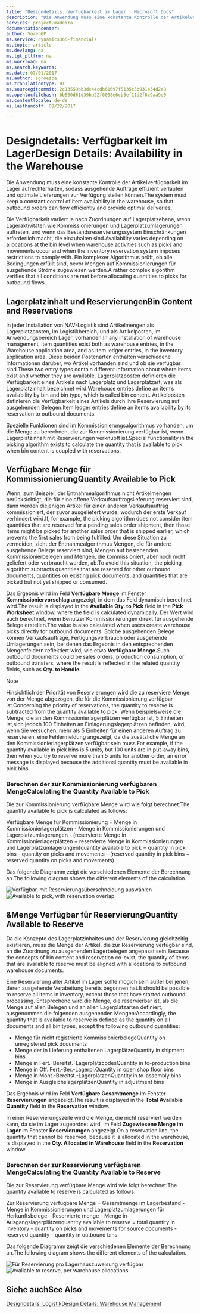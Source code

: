```yaml
---
title: "Designdetails: Verfügbarkeit im Lager | Microsoft Docs"
description: "Die Anwendung muss eine konstante Kontrolle der Artikelverfügbarkeit im Lager aufrechterhalten, sodass ausgehende Aufträge effizient verlaufen und optimale Lieferungen zur Verfügung stellen können."
services: project-madeira
documentationcenter: 
author: SorenGP
ms.service: dynamics365-financials
ms.topic: article
ms.devlang: na
ms.tgt_pltfrm: na
ms.workload: na
ms.search.keywords: 
ms.date: 07/01/2017
ms.author: sgroespe
ms.translationtype: HT
ms.sourcegitcommit: 2c13559bb3dc44cdb61697f5135c5b931e34d2a8
ms.openlocfilehash: 0b560d61d39ba22f0008e6cb5ef11d2f6c9aa9e0
ms.contentlocale: de-de
ms.lasthandoff: 09/22/2017

---
```

# <a name="design-details-availability-in-the-warehouse"></a><span data-ttu-id="9cd77-103">Designdetails: Verfügbarkeit im Lager</span><span class="sxs-lookup"><span data-stu-id="9cd77-103">Design Details: Availability in the Warehouse</span></span>
<span data-ttu-id="9cd77-104">Die Anwendung muss eine konstante Kontrolle der Artikelverfügbarkeit im Lager aufrechterhalten, sodass ausgehende Aufträge effizient verlaufen und optimale Lieferungen zur Verfügung stellen können.</span><span class="sxs-lookup"><span data-stu-id="9cd77-104">The system must keep a constant control of item availability in the warehouse, so that outbound orders can flow efficiently and provide optimal deliveries.</span></span>  

 <span data-ttu-id="9cd77-105">Die Verfügbarkeit variiert je nach Zuordnungen auf Lagerplatzebene, wenn Lageraktivitäten wie Kommissionierungen und Lagerplatzumlagerungen auftreten, und wenn das Bestandsreservierungssystem Einschränkungen erforderlich macht, die einzuhalten sind.</span><span class="sxs-lookup"><span data-stu-id="9cd77-105">Availability varies depending on allocations at the bin level when warehouse activities such as picks and movements occur and when the inventory reservation system imposes restrictions to comply with.</span></span> <span data-ttu-id="9cd77-106">Ein komplexer Algorithmus prüft, ob alle Bedingungen erfüllt sind, bevor Mengen auf Kommissionierungen für ausgehende Ströme zugewiesen werden.</span><span class="sxs-lookup"><span data-stu-id="9cd77-106">A rather complex algorithm verifies that all conditions are met before allocating quantities to picks for outbound flows.</span></span>  

## <a name="bin-content-and-reservations"></a><span data-ttu-id="9cd77-107">Lagerplatzinhalt und Reservierungen</span><span class="sxs-lookup"><span data-stu-id="9cd77-107">Bin Content and Reservations</span></span>  
 <span data-ttu-id="9cd77-108">In jeder Installation von NAV-Logistik sind Artikelmengen als Lagerplatzposten, im Logistikbereich, und als Artikelposten, im Anwendungsbereich Lager, vorhanden.</span><span class="sxs-lookup"><span data-stu-id="9cd77-108">In any installation of warehouse management, item quantities exist both as warehouse entries, in the Warehouse application area, and as item ledger entries, in the Inventory application area.</span></span> <span data-ttu-id="9cd77-109">Diese beiden Postenarten enthalten verschiedene Informationen darüber, wo Artikel vorhanden sind und ob sie verfügbar sind.</span><span class="sxs-lookup"><span data-stu-id="9cd77-109">These two entry types contain different information about where items exist and whether they are available.</span></span> <span data-ttu-id="9cd77-110">Lagerplatzposten definieren die Verfügbarkeit eines Artikels nach Lagerplatz und Lagerplatzart, was als Lagerplatzinhalt bezeichnet wird.</span><span class="sxs-lookup"><span data-stu-id="9cd77-110">Warehouse entries define an item’s availability by bin and bin type, which is called bin content.</span></span> <span data-ttu-id="9cd77-111">Artikelposten definieren die Verfügbarkeit eines Artikels durch ihre Reservierung auf ausgehenden Belegen.</span><span class="sxs-lookup"><span data-stu-id="9cd77-111">Item ledger entries define an item’s availability by its reservation to outbound documents.</span></span>  

 <span data-ttu-id="9cd77-112">Spezielle Funktionen sind im Kommissionierungsalgorithmus vorhanden, um die Menge zu berechnen, die zur Kommissionierung verfügbar ist, wenn Lagerplatzinhalt mit Reservierungen verknüpft ist.</span><span class="sxs-lookup"><span data-stu-id="9cd77-112">Special functionality in the picking algorithm exists to calculate the quantity that is available to pick when bin content is coupled with reservations.</span></span>  

## <a name="quantity-available-to-pick"></a><span data-ttu-id="9cd77-113">Verfügbare Menge für Kommissionierung</span><span class="sxs-lookup"><span data-stu-id="9cd77-113">Quantity Available to Pick</span></span>  
 <span data-ttu-id="9cd77-114">Wenn, zum Beispiel, der Entnahmealgorithmus nicht Artikelmengen berücksichtigt, die für eine offene Verkaufsauftragslieferung reserviert sind, dann werden diejenigen Artikel für einen anderen Verkaufsauftrag kommissioniert, der zuvor ausgeliefert wurde, wodurch der erste Verkauf verhindert wird.</span><span class="sxs-lookup"><span data-stu-id="9cd77-114">If, for example, the picking algorithm does not consider item quantities that are reserved for a pending sales order shipment, then those items might be picked for another sales order that is shipped earlier, which prevents the first sales from being fulfilled.</span></span> <span data-ttu-id="9cd77-115">Um diese Situation zu vermeiden, zieht der Entnahmealgorithmus Mengen, die für andere ausgehende Belege reserviert sind, Mengen auf bestehenden Kommissionierbelegen und Mengen, die kommissioniert, aber noch nicht geliefert oder verbraucht wurden, ab.</span><span class="sxs-lookup"><span data-stu-id="9cd77-115">To avoid this situation, the picking algorithm subtracts quantities that are reserved for other outbound documents, quantities on existing pick documents, and quantities that are picked but not yet shipped or consumed.</span></span>  

 <span data-ttu-id="9cd77-116">Das Ergebnis wird im Feld **Verfügbare Menge** im Fenster **Kommissioniervorschlag** angezeigt, in dem das Feld dynamisch berechnet wird.</span><span class="sxs-lookup"><span data-stu-id="9cd77-116">The result is displayed in the **Available Qty. to Pick** field in the **Pick Worksheet** window, where the field is calculated dynamically.</span></span> <span data-ttu-id="9cd77-117">Der Wert wird auch berechnet, wenn Benutzer Kommissionierungen direkt für ausgehende Belege erstellen.</span><span class="sxs-lookup"><span data-stu-id="9cd77-117">The value is also calculated when users create warehouse picks directly for outbound documents.</span></span> <span data-ttu-id="9cd77-118">Solche ausgehenden Belege können Verkaufsaufträge, Fertigungsverbrauch oder ausgehende Umlagerungen sein, bei denen das Ergebnis in den entsprechenden Mengenfeldern reflektiert wird, wie etwa **Verfügbare Menge.**</span><span class="sxs-lookup"><span data-stu-id="9cd77-118">Such outbound documents could be sales orders, production consumption, or outbound transfers, where the result is reflected in the related quantity fields, such as **Qty. to Handle**.</span></span>  

> [!NOTE]  
>  <span data-ttu-id="9cd77-119">Hinsichtlich der Priorität von Reservierungen wird die zu reserviere Menge von der Menge abgezogen, die für die Kommissionierung verfügbar ist.</span><span class="sxs-lookup"><span data-stu-id="9cd77-119">Concerning the priority of reservations, the quantity to reserve is subtracted from the quantity available to pick.</span></span> <span data-ttu-id="9cd77-120">Wenn beispielsweise die Menge, die an den Kommissionierlagerplätzen verfügbar ist, 5 Einheiten ist,sich jedoch 100 Einheiten an Einlagerungslagerplätzen befinden, wird, wenn Sie versuchen, mehr als 5 Einheiten für einen anderen Auftrag zu reservieren, eine Fehlermeldung angezeigt, da die zusätzliche Menge an den Kommissionierlagerplätzen verfügbar sein muss.</span><span class="sxs-lookup"><span data-stu-id="9cd77-120">For example, if the quantity available in pick bins is 5 units, but 100 units are in put-away bins, then when you try to reserve more than 5 units for another order, an error message is displayed because the additional quantity must be available in pick bins.</span></span>  

### <a name="calculating-the-quantity-available-to-pick"></a><span data-ttu-id="9cd77-121">Berechnen der zur Kommissionierung verfügbaren Menge</span><span class="sxs-lookup"><span data-stu-id="9cd77-121">Calculating the Quantity Available to Pick</span></span>  
 <span data-ttu-id="9cd77-122">Die zur Kommissionierung verfügbare Menge wird wie folgt berechnet:</span><span class="sxs-lookup"><span data-stu-id="9cd77-122">The quantity available to pick is calculated as follows:</span></span>  

 <span data-ttu-id="9cd77-123">Verfügbare Menge für Kommissionierung = Menge in Kommissionierlagerplätzen - Menge in Kommissionierungen und Lagerplatzumlagerungen - (reservierte Menge in Kommissionierlagerplätzen + reservierte Menge in Kommissionierungen und Lagerplatzumlagerungen)</span><span class="sxs-lookup"><span data-stu-id="9cd77-123">quantity available to pick = quantity in pick bins - quantity on picks and movements – (reserved quantity in pick bins + reserved quantity on picks and movements)</span></span>  

 <span data-ttu-id="9cd77-124">Das folgende Diagramm zeigt die verschiedenen Elemente der Berechnung an.</span><span class="sxs-lookup"><span data-stu-id="9cd77-124">The following diagram shows the different elements of the calculation.</span></span>  

 <span data-ttu-id="9cd77-125">![Verfügbar, mit Reservierungsüberschneidung auswählen](media/design_details_warehouse_management_availability_2.png "design_details_warehouse_management_availability_2")</span><span class="sxs-lookup"><span data-stu-id="9cd77-125">![Available to pick, with reservation overlap](media/design_details_warehouse_management_availability_2.png "design_details_warehouse_management_availability_2")</span></span>  

## <a name="quantity-available-to-reserve"></a><span data-ttu-id="9cd77-126">&Menge Verfügbar für Reservierung</span><span class="sxs-lookup"><span data-stu-id="9cd77-126">Quantity Available to Reserve</span></span>  
 <span data-ttu-id="9cd77-127">Da die Konzepte des Lagerplatzinhaltes und der Reservierung gleichzeitig existieren, muss die Menge der Artikel, die zur Reservierung verfügbar sind, an die Zuordnung zu ausgehenden Lagerbelegen angepasst sein.</span><span class="sxs-lookup"><span data-stu-id="9cd77-127">Because the concepts of bin content and reservation co-exist, the quantity of items that are available to reserve must be aligned with allocations to outbound warehouse documents.</span></span>  

 <span data-ttu-id="9cd77-128">Eine Reservierung aller Artikel im Lager sollte mögich sein außer bei jenen, deren ausgehende Verabeitung bereits begonnen hat.</span><span class="sxs-lookup"><span data-stu-id="9cd77-128">It should be possible to reserve all items in inventory, except those that have started outbound processing.</span></span> <span data-ttu-id="9cd77-129">Entsprechend wird die Menge, die reservierbar ist, als die Menge auf allen Belegen und an allen Lagerplatzarten definiert, ausgenommen die folgenden ausgehenden Mengen:</span><span class="sxs-lookup"><span data-stu-id="9cd77-129">Accordingly, the quantity that is available to reserve is defined as the quantity on all documents and all bin types, except the following outbound quantities:</span></span>  

-   <span data-ttu-id="9cd77-130">Menge für nicht registrierte Kommissionierbelege</span><span class="sxs-lookup"><span data-stu-id="9cd77-130">Quantity on unregistered pick documents</span></span>  
-   <span data-ttu-id="9cd77-131">Menge der in Lieferung enthaltenen Lagerplätze</span><span class="sxs-lookup"><span data-stu-id="9cd77-131">Quantity in shipment bins</span></span>  
-   <span data-ttu-id="9cd77-132">Menge in Fert.-Bereitst.-Lagerplatzcodes</span><span class="sxs-lookup"><span data-stu-id="9cd77-132">Quantity in to-production bins</span></span>  
-   <span data-ttu-id="9cd77-133">Menge in Off. Fert.-Ber.-Lagerpl.</span><span class="sxs-lookup"><span data-stu-id="9cd77-133">Quantity in open shop floor bins</span></span>  
-   <span data-ttu-id="9cd77-134">Menge in Mont.-Bereitst.-Lagerplätzen</span><span class="sxs-lookup"><span data-stu-id="9cd77-134">Quantity in to-assembly bins</span></span>  
-   <span data-ttu-id="9cd77-135">Menge in Ausgleichslagerplätzen</span><span class="sxs-lookup"><span data-stu-id="9cd77-135">Quantity in adjustment bins</span></span>  

 <span data-ttu-id="9cd77-136">Das Ergebnis wird im Feld **Verfügbare Gesamtmenge** im Fenster **Reservierungen** angezeigt.</span><span class="sxs-lookup"><span data-stu-id="9cd77-136">The result is displayed in the **Total Available Quantity** field in the **Reservation** window.</span></span>  

 <span data-ttu-id="9cd77-137">In einer Reservierungszeile wird die Menge, die nicht reserviert werden kann, da sie im Lager zugeordnet wird, im Feld **Zugewiesene Menge im Lager** im Fenster **Reservierungen** angezeigt.</span><span class="sxs-lookup"><span data-stu-id="9cd77-137">On a reservation line, the quantity that cannot be reserved, because it is allocated in the warehouse, is displayed in the **Qty. Allocated in Warehouse** field in the **Reservation** window.</span></span>  

### <a name="calculating-the-quantity-available-to-reserve"></a><span data-ttu-id="9cd77-138">Berechnen der zur Reservierung verfügbaren Menge</span><span class="sxs-lookup"><span data-stu-id="9cd77-138">Calculating the Quantity Available to Reserve</span></span>  
 <span data-ttu-id="9cd77-139">Die zur Reservierung verfügbare Menge wird wie folgt berechnet:</span><span class="sxs-lookup"><span data-stu-id="9cd77-139">The quantity available to reserve is calculated as follows:</span></span>  

 <span data-ttu-id="9cd77-140">Zur Reservierung verfügbare Menge = Gesamtmenge im Lagerbestand - Menge in Kommissionierungen und Lagerplatzumlagerungen für Herkunftsbelege - Reservierte menge - Menge in Ausgangslagerplätzen</span><span class="sxs-lookup"><span data-stu-id="9cd77-140">quantity available to reserve = total quantity in inventory - quantity on picks and movements for source documents - reserved quantity - quantity in outbound bins</span></span>  

 <span data-ttu-id="9cd77-141">Das folgende Diagramm zeigt die verschiedenen Elemente der Berechnung an.</span><span class="sxs-lookup"><span data-stu-id="9cd77-141">The following diagram shows the different elements of the calculation.</span></span>  

 <span data-ttu-id="9cd77-142">![Für Reservierung pro Lagerhauszuweisung verfügbar](media/design_details_warehouse_management_availability_3.png "design_details_warehouse_management_availability_3")</span><span class="sxs-lookup"><span data-stu-id="9cd77-142">![Avaliable to reserve, per warehouse allocations](media/design_details_warehouse_management_availability_3.png "design_details_warehouse_management_availability_3")</span></span>  

## <a name="see-also"></a><span data-ttu-id="9cd77-143">Siehe auch</span><span class="sxs-lookup"><span data-stu-id="9cd77-143">See Also</span></span>  
 [<span data-ttu-id="9cd77-144">Designdetails: Logistik</span><span class="sxs-lookup"><span data-stu-id="9cd77-144">Design Details: Warehouse Management</span></span>](design-details-warehouse-management.md)

